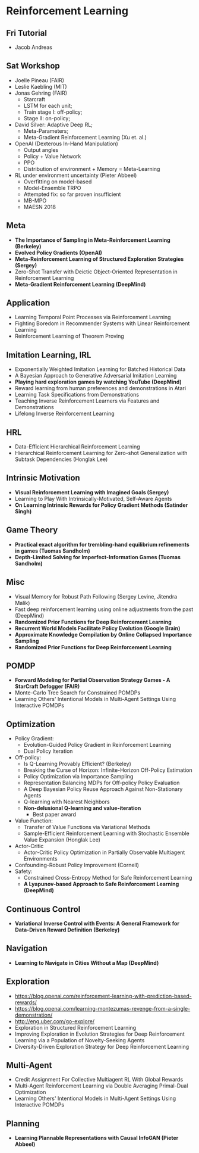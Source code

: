 # Reinforcement Learning

## Fri Tutorial
- Jacob Andreas

## Sat Workshop
- Joelle Pineau (FAIR)
- Leslie Kaebling (MIT)
- Jonas Gehring (FAIR)
	- Starcraft
	- LSTM for each unit;
	- Train stage I: off-policy;
	- Stage II: on-policy;
- David Silver: Adaptive Deep RL;
	- Meta-Parameters;
	- Meta-Gradient Reinforcement Learning (Xu et. al.)
- OpenAI (Dexterous In-Hand Manipulation)
	- Output angles
	- Policy + Value Network
	- PPO
	- Distribution of environment + Memory = Meta-Learning
- RL under environment uncertainty (Pieter Abbeel)
	- Overfitting on model-based
	- Model-Ensemble TRPO
	- Attempted fix: so far proven insufficient
	- MB-MPO
	- MAESN 2018

## Meta
- **The Importance of Sampling in Meta-Reinforcement Learning (Berkeley)**
- **Evolved Policy Gradients (OpenAI)**
- **Meta-Reinforcement Learning of Structured Exploration Strategies (Sergey)**
- Zero-Shot Transfer with Deictic Object-Oriented Representation in Reinforcement Learning
- **Meta-Gradient Reinforcement Learning (DeepMind)**

## Application
- Learning Temporal Point Processes via Reinforcement Learning
- Fighting Boredom in Recommender Systems with Linear Reinforcement Learning
- Reinforcement Learning of Theorem Proving

## Imitation Learning, IRL
- Exponentially Weighted Imitation Learning for Batched Historical Data
- A Bayesian Approach to Generative Adversarial Imitation Learning
- **Playing hard exploration games by watching YouTube (DeepMind)**
- Reward learning from human preferences and demonstrations in Atari
- Learning Task Specifications from Demonstrations
- Teaching Inverse Reinforcement Learners via Features and Demonstrations
- Lifelong Inverse Reinforcement Learning

## HRL
- Data-Efficient Hierarchical Reinforcement Learning
- Hierarchical Reinforcement Learning for Zero-shot Generalization with Subtask Dependencies (Honglak Lee)

## Intrinsic Motivation
- **Visual Reinforcement Learning with Imagined Goals (Sergey)**
- Learning to Play With Intrinsically-Motivated, Self-Aware Agents
- **On Learning Intrinsic Rewards for Policy Gradient Methods (Satinder Singh)**

## Game Theory
- **Practical exact algorithm for trembling-hand equilibrium refinements in games (Tuomas Sandholm)**
- **Depth-Limited Solving for Imperfect-Information Games (Tuomas Sandholm)**

## Misc
- Visual Memory for Robust Path Following (Sergey Levine, Jitendra Malik)
- Fast deep reinforcement learning using online adjustments from the past (DeepMind)
- **Randomized Prior Functions for Deep Reinforcement Learning**
- **Recurrent World Models Facilitate Policy Evolution (Google Brain)**
- **Approximate Knowledge Compilation by Online Collapsed Importance Sampling**
- **Randomized Prior Functions for Deep Reinforcement Learning**

## POMDP
- **Forward Modeling for Partial Observation Strategy Games - A StarCraft Defogger (FAIR)**
- Monte-Carlo Tree Search for Constrained POMDPs
- Learning Others' Intentional Models in Multi-Agent Settings Using Interactive POMDPs

## Optimization
- Policy Gradient:
	- Evolution-Guided Policy Gradient in Reinforcement Learning
	- Dual Policy Iteration
- Off-policy:
	- Is Q-Learning Provably Efficient? (Berkeley)
	- Breaking the Curse of Horizon: Infinite-Horizon Off-Policy Estimation
	- Policy Optimization via Importance Sampling
	- Representation Balancing MDPs for Off-policy Policy Evaluation
	- A Deep Bayesian Policy Reuse Approach Against Non-Stationary Agents
	- Q-learning with Nearest Neighbors
	- **Non-delusional Q-learning and value-iteration**
		- Best paper award
- Value Function:
	- Transfer of Value Functions via Variational Methods
	- Sample-Efficient Reinforcement Learning with Stochastic Ensemble Value Expansion (Honglak Lee)
- Actor-Critic
	- Actor-Critic Policy Optimization in Partially Observable Multiagent Environments
- Confounding-Robust Policy Improvement (Cornell)
- Safety:
	- Constrained Cross-Entropy Method for Safe Reinforcement Learning
	- **A Lyapunov-based Approach to Safe Reinforcement Learning (DeepMind)**

## Continuous Control
- **Variational Inverse Control with Events: A General Framework for Data-Driven Reward Definition (Berkeley)**

## Navigation
- **Learning to Navigate in Cities Without a Map (DeepMind)**

## Exploration
- https://blog.openai.com/reinforcement-learning-with-prediction-based-rewards/
- https://blog.openai.com/learning-montezumas-revenge-from-a-single-demonstration/
- http://eng.uber.com/go-explore/
- Exploration in Structured Reinforcement Learning
- Improving Exploration in Evolution Strategies for Deep Reinforcement Learning via a Population of Novelty-Seeking Agents
- Diversity-Driven Exploration Strategy for Deep Reinforcement Learning

## Multi-Agent
- Credit Assignment For Collective Multiagent RL With Global Rewards
- Multi-Agent Reinforcement Learning via Double Averaging Primal-Dual Optimization
- Learning Others' Intentional Models in Multi-Agent Settings Using Interactive POMDPs

## Planning
- **Learning Plannable Representations with Causal InfoGAN (Pieter Abbeel)**

